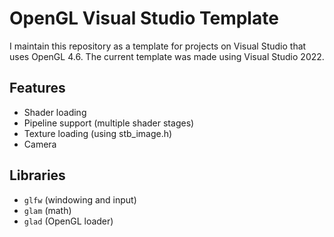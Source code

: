 # OpenGL Visual Studio Template

I maintain this repository as a template for projects on Visual Studio that uses OpenGL 4.6. The current template was made using Visual Studio 2022.

## Features

-   Shader loading
-   Pipeline support (multiple shader stages)
-   Texture loading (using stb_image.h)
-   Camera

## Libraries

-   `glfw` (windowing and input)
-   `glam` (math)
-   `glad` (OpenGL loader)
